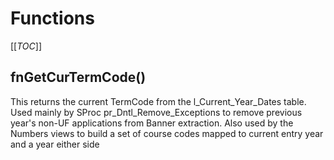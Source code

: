 # Functions

[[_TOC_]]

## fnGetCurTermCode()

This returns the current TermCode from the l_Current_Year_Dates table. Used mainly by SProc pr_Dntl_Remove_Exceptions to remove previous year's non-UF applications from Banner extraction. Also used by the Numbers views to build a set of course codes mapped to current entry year and a year either side
